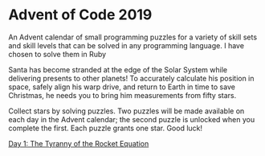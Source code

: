 # Advent of Code 2019
An Advent calendar of small programming puzzles for a variety of skill sets and skill levels that can be solved in any programming language.
I have chosen to solve them in Ruby

Santa has become stranded at the edge of the Solar System while delivering presents to other planets! To accurately calculate his position in space, safely align his warp drive, and return to Earth in time to save Christmas, he needs you to bring him measurements from fifty stars.

Collect stars by solving puzzles. Two puzzles will be made available on each day in the Advent calendar; the second puzzle is unlocked when you complete the first. Each puzzle grants one star. Good luck!

[Day 1: The Tyranny of the Rocket Equation](https://github.com/lbarber729/AdventOfCode2019/tree/master/Day1)
